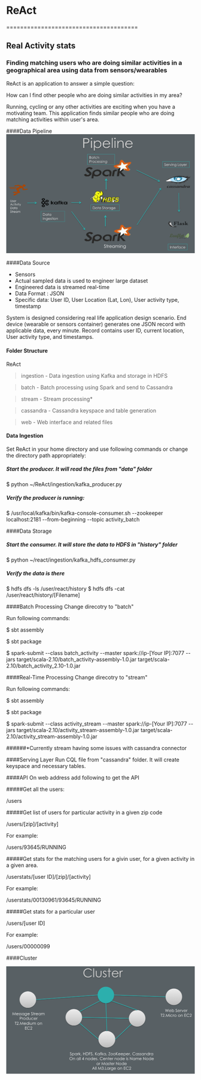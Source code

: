 # ReAct
======================================

## Real Activity stats

### Finding matching users who are doing similar activities in a geographical area using data from sensors/wearables

ReAct is an application to answer a simple question:

How can I find other people who are doing similar activities in my area? 

Running, cycling or any other activities are exciting when you have a motivating team. This application finds similar people who are doing matching activities within user's area. 

####Data Pipeline
![Data Pipeline](https://raw.githubusercontent.com/kr9/ReAct/master/images/pipeline.png)

####Data Source
* Sensors 
* Actual sampled data is used to engineer large dataset
* Engineered data is streamed real-time
* Data Format : JSON
* Specific data: User ID, User Location (Lat, Lon), User activity type, timestamp

System is designed considering real life application design scenario. End device (wearable or sensors container) generates one JSON record with applicable data, every minute. Record contains user ID, current location, User activity type, and timestamps. 

#### Folder Structure
ReAct
>ingestion - Data ingestion using Kafka and storage in HDFS

>batch - Batch processing using Spark and send to Cassandra

>stream - Stream processing*

>cassandra - Cassandra keyspace and table generation

>web - Web interface and related files

#### Data Ingestion
Set ReAct in your home directory and use following commands or change the directory path appropriately:

##### Start the producer. It will read the files from "data" folder

$ python ~/ReAct/ingestion/kafka_producer.py

##### Verify the producer is running: 

$ /usr/local/kafka/bin/kafka-console-consumer.sh --zookeeper localhost:2181 --from-beginning --topic activity_batch


####Data Storage

##### Start the consumer. It will store the data to HDFS in "history" folder

$ python ~/react/ingestion/kafka_hdfs_consumer.py

##### Verify the data is there

$ hdfs dfs -ls /user/react/history
$ hdfs dfs -cat /user/react/history/[Filename]

####Batch Processing
Change direcotry to "batch"

Run following commands:

$ sbt assembly

$ sbt package

$ spark-submit --class batch_activity --master spark://ip-[Your IP]:7077 --jars target/scala-2.10/batch_activity-assembly-1.0.jar target/scala-2.10/batch_activity_2.10-1.0.jar

####Real-Time Processing
Change direcotry to "stream"

Run following commands:

$ sbt assembly

$ sbt package

$ spark-submit --class activity_stream --master spark://ip-[Your IP]:7077 --jars target/scala-2.10/activity_stream-assembly-1.0.jar target/scala-2.10/activity_stream-assembly-1.0.jar

######*Currently stream having some issues with cassandra connector

####Serving Layer
Run CQL file from "cassandra" folder. It will create keyspace and necessary tables. 

####API
On web address add following to get the API

#####Get all the users:

/users

#####Get list of users for particular activity in a given zip code

/users/[zip]/[activity]

For example: 

/users/93645/RUNNING

#####Get stats for the matching users for a givin user, for a given activity in a given area. 

/userstats/[user ID]/[zip]/[activity]

For example: 

/userstats/00130961/93645/RUNNING

#####Get stats for a particular user

/users/[user ID]

For example:

/users/00000099



####Cluster

![Cluster](https://raw.githubusercontent.com/kr9/ReAct/master/images/cluster.png)











